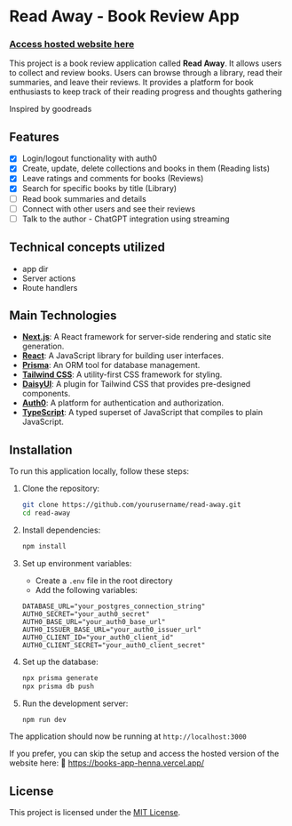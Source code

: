 # Read Away - Book Review App

### [Access hosted website here](https://books-app-henna.vercel.app/)

This project is a book review application called **Read Away**. It allows users to collect and review books. Users can browse through a library, read their summaries, and leave their reviews. It provides a platform for book enthusiasts to keep track of their reading progress and thoughts gathering

Inspired by goodreads

## Features

- [x] Login/logout functionality with auth0
- [x] Create, update, delete collections and books in them (Reading lists)
- [x] Leave ratings and comments for books (Reviews)
- [x] Search for specific books by title (Library)
- [ ] Read book summaries and details
- [ ] Connect with other users and see their reviews
- [ ] Talk to the author - ChatGPT integration using streaming

## Technical concepts utilized

- app dir
- Server actions
- Route handlers

## Main Technologies

- **[Next.js](https://nextjs.org/)**: A React framework for server-side rendering and static site generation.
- **[React](https://reactjs.org/)**: A JavaScript library for building user interfaces.
- **[Prisma](https://www.prisma.io/)**: An ORM tool for database management.
- **[Tailwind CSS](https://tailwindcss.com/)**: A utility-first CSS framework for styling.
- **[DaisyUI](https://daisyui.com/)**: A plugin for Tailwind CSS that provides pre-designed components.
- **[Auth0](https://auth0.com/)**: A platform for authentication and authorization.
- **[TypeScript](https://www.typescriptlang.org/)**: A typed superset of JavaScript that compiles to plain JavaScript.

## Installation

To run this application locally, follow these steps:

1. Clone the repository:

   ```bash
   git clone https://github.com/yourusername/read-away.git
   cd read-away
   ```

2. Install dependencies:

   ```bash
   npm install
   ```

3. Set up environment variables:

   - Create a `.env` file in the root directory
   - Add the following variables:

   ```
   DATABASE_URL="your_postgres_connection_string"
   AUTH0_SECRET="your_auth0_secret"
   AUTH0_BASE_URL="your_auth0_base_url"
   AUTH0_ISSUER_BASE_URL="your_auth0_issuer_url"
   AUTH0_CLIENT_ID="your_auth0_client_id"
   AUTH0_CLIENT_SECRET="your_auth0_client_secret"
   ```

4. Set up the database:

   ```bash
   npx prisma generate
   npx prisma db push
   ```

5. Run the development server:
   ```bash
   npm run dev
   ```

The application should now be running at `http://localhost:3000`

If you prefer, you can skip the setup and access the hosted version of the website here:
🔗 https://books-app-henna.vercel.app/

## License

This project is licensed under the [MIT License](LICENSE).
